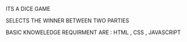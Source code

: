 ITS A DICE GAME 

SELECTS THE WINNER BETWEEN TWO PARTIES 

BASIC KNOWELEDGE REQUIRMENT ARE : HTML , CSS , JAVASCRIPT 

